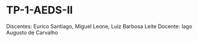 # TP-1-AEDS-II
Discentes: Eurico Santiago, Miguel Leone, Luiz Barbosa Leite Docente: Iago Augusto de Carvalho
